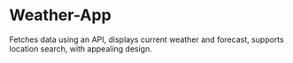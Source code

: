 # Weather-App
Fetches data using an API, displays current weather and forecast, supports
location search, with appealing design.
